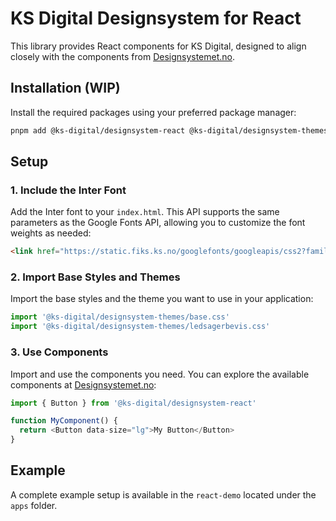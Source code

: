 # KS Digital Designsystem for React

This library provides React components for KS Digital, designed to align closely with the components from [Designsystemet.no](https://www.designsystemet.no/komponenter).

## Installation (WIP)

Install the required packages using your preferred package manager:

```bash
pnpm add @ks-digital/designsystem-react @ks-digital/designsystem-themes
```

## Setup

### 1. Include the Inter Font

Add the Inter font to your `index.html`. This API supports the same parameters as the Google Fonts API, allowing you to customize the font weights as needed:

```html
<link href="https://static.fiks.ks.no/googlefonts/googleapis/css2?family=Inter&display=swap" rel="stylesheet" />
```

### 2. Import Base Styles and Themes

Import the base styles and the theme you want to use in your application:

```javascript
import '@ks-digital/designsystem-themes/base.css'
import '@ks-digital/designsystem-themes/ledsagerbevis.css'
```

### 3. Use Components

Import and use the components you need. You can explore the available components at [Designsystemet.no](https://www.designsystemet.no/komponenter):

```javascript
import { Button } from '@ks-digital/designsystem-react'

function MyComponent() {
  return <Button data-size="lg">My Button</Button>
}
```

## Example

A complete example setup is available in the `react-demo` located under the `apps` folder.
